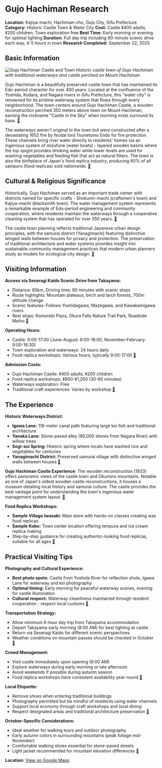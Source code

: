 # Gujo Hachiman Research

**Location:** Kajiya-machi, Hachiman-cho, Gujo City, Gifu Prefecture
**Category:** Historic Castle Town & Water City
**Cost:** Castle ¥400 adults, ¥200 children; Town exploration free
**Best Time:** Early morning or evening for optimal lighting
**Duration:** Full day trip including 90-minute scenic drive each way, 4-5 hours in town
**Research Completed:** September 22, 2025

## Basic Information

![Gujo Hachiman Castle and Town](https://cdn.visitgifu.com/wp/2020/03/9146de56-062_1.jpg)
*Historic castle town of Gujo Hachiman with traditional waterways and castle perched on Mount Hachiman*

Gujo Hachiman is a beautifully preserved castle town that has maintained its Edo-period character for over 400 years. Located at the confluence of the Yoshida, Kodara, and Nagara rivers in Gifu Prefecture, this "water city" is renowned for its pristine waterway system that flows through every neighborhood. The town centers around Gujo Hachiman Castle, a wooden reconstruction perched 350 meters above town on Mount Hachiman, earning the nickname "Castle in the Sky" when morning mists surround its base. [🔗](https://visitgifu.com/see-do/gujo-hachiman/)

The waterways weren't original to the town but were constructed after a devastating 1652 fire by feudal lord Tsunetomo Endo for fire protection. These channels bring river water directly to residents' homes via an ingenious system of mizufune (water boats) - layered wooden basins where the top spigot provides drinking water while lower levels are used for washing vegetables and feeding fish that act as natural filters. The town is also the birthplace of Japan's food replica industry, producing 60% of all sampuru (food replicas) sold nationwide. [🔗](https://www.theinvisibletourist.com/gujo-hachiman-day-trip-itinerary/)

## Cultural & Religious Significance

Historically, Gujo Hachiman served as an important trade center with districts named for specific crafts - Shokunin-machi (craftsmen's town) and Kajiya-machi (blacksmith town). The water management system represents a remarkable example of Edo-period engineering and community cooperation, where residents maintain the waterways through a cooperative cleaning system that has operated for over 350 years. [🔗](https://www.japan-guide.com/e/e5930.html)

The castle town planning reflects traditional Japanese urban design principles, with the samurai district (Yanagimachi) featuring distinctive winged walls between houses for privacy and protection. The preservation of traditional architecture and water systems provides insight into sustainable community management practices that modern urban planners study as models for ecological city design. [🔗](https://visitgifu.com/see-do/gujo-hachiman-castle/)

## Visiting Information

**Access via Seseragi Kaido Scenic Drive from Takayama:**
- Distance: 65km, Driving time: 90 minutes with scenic stops
- Route highlights: Mountain plateaus, birch and larch forests, 700m altitude change
- Scenic features: Follows Yoshidagawa, Mazegawa, and Kawakamigawa rivers
- Rest stops: Komorebi Plaza, Okura Falls Nature Trail Park, Roadside Meiho [🔗](https://en.tabitabigujo.com/appeal/seseragikaido-road/)

**Operating Hours:**
- Castle: 9:00-17:00 (June-August: 8:00-18:00, November-February: 9:00-16:30)
- Town exploration and waterways: 24 hours daily
- Food replica workshops: Various hours, typically 9:00-17:00 [🔗](https://visitgifu.com/see-do/gujo-hachiman-castle/)

**Admission Costs:**
- Gujo Hachiman Castle: ¥400 adults, ¥200 children
- Food replica workshops: ¥800-¥1,200 (30-60 minutes)
- Waterways exploration: Free
- Traditional craft experiences: Varies by workshop [🔗](https://www.japanhoppers.com/en/chubu/gujohachiman/kanko/880/)

## The Experience

**Historic Waterways District:**
- **Igawa Lane:** 119-meter canal path featuring large koi fish and traditional architecture
- **Yanaka Lane:** Stone-paved alley (80,000 stones from Nagara River) with willow trees
- **Sogi-sui Spring:** Historic spring where locals have washed rice and vegetables for centuries
- **Yanagimachi District:** Preserved samurai village with distinctive winged walls between houses [🔗](https://www.japan-guide.com/e/e5930.html)

**Gujo Hachiman Castle Experience:**
The wooden reconstruction (1933) offers panoramic views of the castle town and Okumino mountains. Notable as one of Japan's oldest wooden castle reconstructions, it houses a museum detailing local history and samurai culture. The castle provides the best vantage point for understanding the town's ingenious water management system layout. [🔗](https://visitgifu.com/see-do/gujo-hachiman-castle/)

**Food Replica Workshops:**
- **Sample Village Iwasaki:** Main store with hands-on classes creating wax food replicas
- **Sample Kobo:** Town center location offering tempura and ice cream replica making
- Step-by-step guidance for creating authentic-looking food replicas, suitable for all ages [🔗](https://www.japanhoppers.com/en/chubu/gujohachiman/kanko/880/)

## Practical Visiting Tips

**Photography and Cultural Experience:**
- **Best photo spots:** Castle from Yoshida River for reflection shots, Igawa Lane for waterway and koi photography
- **Optimal timing:** Early morning for peaceful waterway scenes, evening for castle illumination
- **Cultural respect:** Waterway cleanliness maintained through resident cooperation - respect local customs [🔗](https://japaninsidersecrets.com/gujo-hachiman/)

**Transportation Strategy:**
- Allow minimum 8-hour day trip from Takayama accommodation
- Depart Takayama early morning (8:00 AM) for best lighting at castle
- Return via Seseragi Kaido for different scenic perspectives
- Weather conditions on mountain passes should be checked in October [🔗](https://en.tabitabigujo.com/appeal/seseragikaido-road/)

**Crowd Management:**
- Visit castle immediately upon opening (9:00 AM)
- Explore waterways during early morning or late afternoon
- Avoid weekends if possible during autumn season
- Food replica workshops have consistent availability year-round [🔗](https://visitgifu.com/see-do/gujo-hachiman/)

**Local Etiquette:**
- Remove shoes when entering traditional buildings
- Photography permitted but be mindful of residents using water channels
- Support local economy through craft workshops and local dining
- Respect designated areas and traditional architecture preservation [🔗](https://www.theinvisibletourist.com/gujo-hachiman-day-trip-itinerary/)

**October-Specific Considerations:**
- Ideal weather for walking tours and outdoor photography
- Early autumn colors in surrounding mountains (peak foliage mid-November)
- Comfortable walking shoes essential for stone-paved streets
- Light jacket recommended for mountain elevation differences [🔗](https://japaninsidersecrets.com/gujo-hachiman/)

**Location:** [View on Google Maps](https://www.google.com/maps/place/35°45'12"N+136°57'41"E)